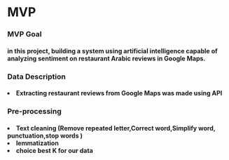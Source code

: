 <h1> MVP    </h1>

<h3>MVP Goal </h3>
<h4>in this project, building a system using artificial intelligence capable of analyzing sentiment on restaurant Arabic reviews in Google Maps.</h4>
 
      
      

      
      
 <h3>Data Description</h3>
 <h4> <li> Extracting restaurant reviews from Google Maps was made using API</li> </h4>
 
 <h3>Pre-processing</h3>
 
 <h4>  
     <li>  Text cleaning (Remove repeated letter,Correct word,Simplify word, punctuation,stop words ) </li> 
      <li>  lemmatization </li> 
       <li>  choice best K for our data </li> 
      
</h4>

     
      
